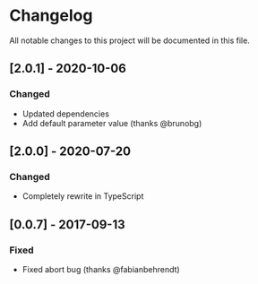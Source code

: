 # Changelog

All notable changes to this project will be documented in this file.

## [2.0.1] - 2020-10-06
### Changed
- Updated dependencies
- Add default parameter value (thanks @brunobg)

## [2.0.0] - 2020-07-20
### Changed
- Completely rewrite in TypeScript

## [0.0.7] - 2017-09-13
### Fixed
- Fixed abort bug (thanks @fabianbehrendt)